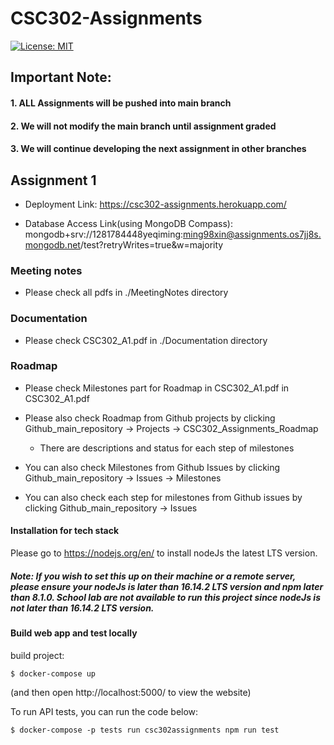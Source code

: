 # CSC302-Assignments

[![License: MIT](https://img.shields.io/badge/License-MIT-yellow.svg)](https://opensource.org/licenses/MIT)

## Important Note: 
#### 1. ALL Assignments will be pushed into main branch
#### 2. We will not modify the main branch until assignment graded
#### 3. We will continue developing the next assignment in other branches

## Assignment 1

* Deployment Link: https://csc302-assignments.herokuapp.com/

* Database Access Link(using MongoDB Compass): mongodb+srv://1281784448yeqiming:ming98xin@assignments.os7jj8s.mongodb.net/test?retryWrites=true&w=majority

### Meeting notes
* Please check all pdfs in ./MeetingNotes directory

### Documentation
* Please check CSC302_A1.pdf in ./Documentation directory 

### Roadmap
* Please check Milestones part for Roadmap in CSC302_A1.pdf in CSC302_A1.pdf

* Please also check Roadmap from Github projects by clicking Github_main_repository -> Projects -> CSC302_Assignments_Roadmap
    * There are descriptions and status for each step of milestones
* You can also check Milestones from Github Issues by clicking Github_main_repository -> Issues -> Milestones
* You can also check each step for milestones from Github issues by clicking Github_main_repository -> Issues

#### Installation for tech stack
Please go to https://nodejs.org/en/ to install nodeJs the latest LTS version.
##### Note: If you wish to set this up on their machine or a remote server, please ensure your nodeJs is later than 16.14.2 LTS version and npm later than 8.1.0. School lab are not available to run this project since nodeJs is not later than 16.14.2 LTS version.

#### Build web app and test locally
build project: 
```
$ docker-compose up 
```
(and then open http://localhost:5000/ to view the website)

To run API tests, you can run the code below:
```
$ docker-compose -p tests run csc302assignments npm run test
```
